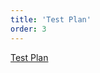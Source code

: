 ```yaml
---
title: 'Test Plan'
order: 3
---
```

<a href="https://docs.google.com/document/d/1NrT__iW1wcrAykNtQjT1Vw2o0qOTeczBNEvw-r70WNg/edit?usp=sharing">Test Plan<a/>